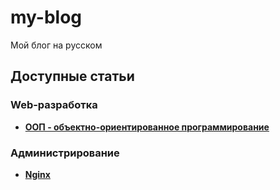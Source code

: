 my-blog
=======

Мой блог на русском

## Доступные статьи
### Web-разработка
* **[ООП - объектно-ориентированное программирование](https://github.com/uran1980/my-blog/blob/master/OOP%20-%20ObjectOrientedProgramming/README.md)**


### Администрирование
* **[Nginx](https://github.com/uran1980/my-blog/blob/master/Nginx/README.md)**
